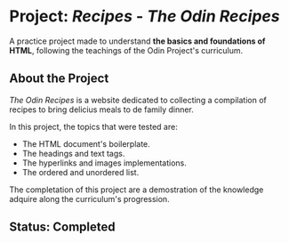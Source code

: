 # Project: *Recipes* - *The Odin Recipes*

A practice project made to understand **the basics and foundations of HTML**, following the teachings of the Odin Project's curriculum.

## About the Project

*The Odin Recipes* is a website dedicated to collecting a compilation of recipes to bring delicius meals to de family dinner.

In this project, the topics that were tested are:

- The HTML document's boilerplate.
- The headings and text tags.
- The hyperlinks and images implementations.
- The ordered and unordered list.

The completation of this project are a demostration of the knowledge adquire along the curriculum's progression.

## **Status:** Completed
